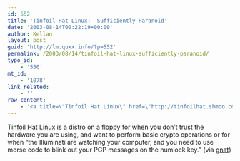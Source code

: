 ```yaml
---
id: 552
title: 'Tinfoil Hat Linux:  Sufficiently Paranoid'
date: '2003-08-14T00:22:19+00:00'
author: Kellan
layout: post
guid: 'http://lm.quxx.info/?p=552'
permalink: /2003/08/14/tinfoil-hat-linux-sufficiently-paranoid/
typo_id:
    - '550'
mt_id:
    - '1078'
link_related:
    - ''
raw_content:
    - '<a title=\"Tinfoil Hat Linux\" href=\"http://tinfoilhat.shmoo.com/\">Tinfoil Hat Linux</a> is a distro on a floppy for when you don\''t trust the hardware you are using, and want to perform basic crypto operations or for when \"the Illuminati are watching your computer, and you need to use morse code to blink out your PGP messages on the numlock key.\" (via <a href=\"http://use.perl.org/~gnat\">gnat</a>)'
---
```


[Tinfoil Hat Linux](http://tinfoilhat.shmoo.com/ "Tinfoil Hat Linux") is a distro on a floppy for when you don’t trust the hardware you are using, and want to perform basic crypto operations or for when “the Illuminati are watching your computer, and you need to use morse code to blink out your PGP messages on the numlock key.” (via [gnat](http://use.perl.org/~gnat))